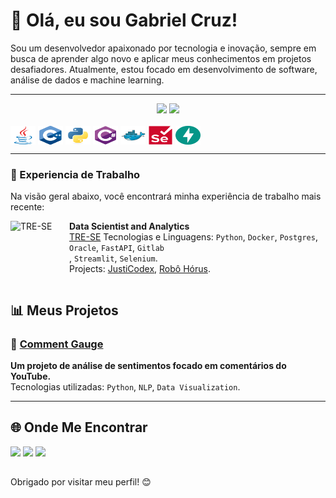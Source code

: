 # 👋 Olá, eu sou Gabriel Cruz!

Sou um desenvolvedor apaixonado por tecnologia e inovação, sempre em busca de aprender algo novo e aplicar meus conhecimentos em projetos desafiadores. Atualmente, estou focado em desenvolvimento de software, análise de dados e machine learning.

---

<div align="center">
    <img height="150em" src="https://github-readme-stats.vercel.app/api?username=Gabriel-Cruz-Araujo&show_icons=true&theme=dark&include_all_commits=true&count_private=true"/>
    <img height="150em" src="https://github-readme-stats.vercel.app/api/top-langs/?username=Gabriel-Cruz-Araujo&layout=compact&langs_count=7&theme=dark"/>
  </a>
</div>

<div style="display: inline_block"><br>
  <img align="center" alt="Js" height="30" width="40" src="https://raw.githubusercontent.com/devicons/devicon/refs/heads/master/icons/java/java-original.svg">
  <img align="center" alt="Ts" height="30" width="40" src="https://raw.githubusercontent.com/devicons/devicon/refs/heads/master/icons/cplusplus/cplusplus-original.svg">
  <img align="center" alt="React" height="30" width="40" src="https://raw.githubusercontent.com/devicons/devicon/refs/heads/master/icons/python/python-original.svg">
  <img align="center" alt="HTML" height="30" width="40" src="https://raw.githubusercontent.com/devicons/devicon/refs/heads/master/icons/csharp/csharp-original.svg">
  <img align="center" alt="CSS" height="30" width="40" src="https://raw.githubusercontent.com/devicons/devicon/refs/heads/master/icons/docker/docker-original.svg">
  <img align="center" alt="CSS" height="30" width="40" src="https://raw.githubusercontent.com/devicons/devicon/refs/heads/master/icons/selenium/selenium-original.svg">
  <img align="center" alt="CSS" height="30" width="40" src="https://raw.githubusercontent.com/devicons/devicon/refs/heads/master/icons/fastapi/fastapi-original.svg">
</div>

---

### 🏢 Experiencia de Trabalho

Na visão geral abaixo, você encontrará minha experiência de trabalho mais recente:

<div>
  <a href="https://www.tre-se.jus.br/#/">
    <img align="left" height="94px" width="94px" alt="TRE-SE" src="https://assets.infra.grancursosonline.com.br/projeto/thumbnail-carrossel/tre-se.png"/>
  </a>

  <p>
    <strong>Data Scientist and Analytics</strong><br/>
    <a href="https://www.tre-se.jus.br/#/">TRE-SE</a>
    Tecnologias e Linguagens: <code>Python</code>, <code>Docker</code>, <code>Postgres</code>, <code>Oracle</code>, <code>FastAPI</code>, <code>Gitlab</code><br>, <code>Streamlit</code>, <code>Selenium</code>.<br/>
    Projects: <a href="https://www.tre-se.jus.br/comunicacao/noticias/2023/Outubro/tre-se-disponibiliza-biblioteca-justicodex">JustiCodex</a>, <a href="https://www.tre-se.jus.br/comunicacao/noticias/2024/Outubro/tre-se-automatiza-tarefas-de-registro-de-candidaturas-para-as-eleicoes-2024-com-o-robo-horus">Robô Hórus</a>.
  </p>
</div>

<div style="clear:both;"></div>

##

## 📊 Meus Projetos

### 📌 [Comment Gauge](https://github.com/seu-usuario/AnDS)
**Um projeto de análise de sentimentos focado em comentários do YouTube.**  
Tecnologias utilizadas: `Python`, `NLP`, `Data Visualization`.

---
## 🌐 Onde Me Encontrar

<div> 
  <a href="https://www.linkedin.com/in/gabriel-cruz-711273292" target="_blank"><img src="https://img.shields.io/badge/-LinkedIn-%230077B5?style=for-the-badge&logo=linkedin&logoColor=white" target="_blank"></a>
  <a href = "mailto:gabrielindolfinho14@gmail.com"><img src="https://img.shields.io/badge/-Gmail-%23333?style=for-the-badge&logo=gmail&logoColor=white" target="_blank"></a>
  <a href="https://instagram.com/_gabriell.c" target="_blank"><img src="https://img.shields.io/badge/-Instagram-%23E4405F?style=for-the-badge&logo=instagram&logoColor=white" target="_blank"></a> 
  
</div>

##

Obrigado por visitar meu perfil! 😊
